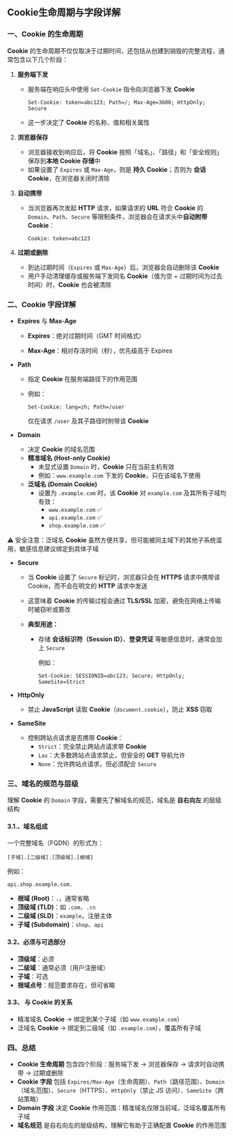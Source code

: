 ## Cookie生命周期与字段详解

### 一、Cookie 的生命周期

**Cookie** 的生命周期不仅仅取决于过期时间，还包括从创建到销毁的完整流程，通常包含以下几个阶段：

1. **服务端下发**

   - 服务端在响应头中使用 `Set-Cookie` 指令向浏览器下发 **Cookie**

     ```http
     Set-Cookie: token=abc123; Path=/; Max-Age=3600; HttpOnly; Secure
     ```

   - 这一步决定了 **Cookie** 的名称、值和相关属性

2. **浏览器保存**

   - 浏览器接收到响应后，将 **Cookie** 按照「域名」、「路径」和「安全规则」保存到**本地 Cookie 存储**中
   - 如果设置了 `Expires` 或 `Max-Age`，则是 **持久 Cookie**；否则为 **会话 Cookie**，在浏览器关闭时清除

3. **自动携带**

   - 当浏览器再次发起 **HTTP** 请求，如果请求的 **URL** 符合 **Cookie** 的 `Domain`、`Path`、`Secure` 等限制条件，浏览器会在请求头中**自动附带 Cookie**：

     ```http
     Cookie: token=abc123
     ```

4. **过期或删除**

   - 到达过期时间（`Expires` 或 `Max-Age`）后，浏览器会自动删除该 **Cookie**
   - 用户手动清理缓存或服务端下发同名 **Cookie**（值为空 + 过期时间为过去时间）时，**Cookie** 也会被清除

### 二、Cookie 字段详解

- **Expires** 与 **Max-Age**

  - **Expires**：绝对过期时间（GMT 时间格式）

  - **Max-Age**：相对存活时间（秒），优先级高于 Expires

- **Path**

  - 指定 **Cookie** 在服务端路径下的作用范围

  - 例如：

    ```http
    Set-Cookie: lang=zh; Path=/user
    ```

    仅在请求 `/user` 及其子路径时附带该 **Cookie**

- **Domain**
  - 决定 **Cookie** 的域名范围
  - **精准域名 (Host-only Cookie)**
    - 未显式设置 `Domain` 时，**Cookie** 只在当前主机有效
    - 例如：`www.example.com` 下发的 **Cookie**，只在该域名下使用
  - **泛域名 (Domain Cookie)**
    - 设置为 `.example.com` 时，该 **Cookie** 对 `example.com` 及其所有子域均有效：
      - `www.example.com` ✅
      - `api.example.com` ✅
      - `shop.example.com` ✅

⚠️ 安全注意：泛域名 **Cookie** 虽然方便共享，但可能被同主域下的其他子系统滥用，敏感信息建议绑定到具体子域

- **Secure**

  - 当 **Cookie** 设置了 `Secure` 标记时，浏览器只会在 **HTTPS** 请求中携带该 Cookie，而不会在明文的 **HTTP** 请求中发送

  - 这意味着 **Cookie** 的传输过程会通过 **TLS/SSL** 加密，避免在网络上传输时被窃听或篡改

  - **典型用途：**

    - 存储 **会话标识符（Session ID）**、**登录凭证** 等敏感信息时，通常会加上 `Secure`

      例如：

      ```
      Set-Cookie: SESSIONID=abc123; Secure; HttpOnly; SameSite=Strict
      ```

- **HttpOnly**
  - 禁止 **JavaScript** 读取 **Cookie**（`document.cookie`），防止 **XSS** 窃取

- **SameSite**
  - 控制跨站点请求是否携带 **Cookie**：
    - `Strict`：完全禁止跨站点请求带 **Cookie**
    - `Lax`：大多数跨站点请求禁止，但安全的 **GET** 导航允许
    - `None`：允许跨站点请求，但必须配合 `Secure`

### 三、域名的规范与层级

理解 **Cookie** 的 `Domain` 字段，需要先了解域名的规范，域名是 **自右向左** 的层级结构

#### 3.1.、域名组成

一个完整域名（FQDN）的形式为：

```
[子域].[二级域].[顶级域].[根域]
```

例如：

```
api.shop.example.com.
```

- **根域 (Root)**：`.`，通常省略
- **顶级域 (TLD)**：如 `.com`、`.cn`
- **二级域 (SLD)**：`example`，注册主体
- **子域 (Subdomain)**：`shop`、`api`

#### 3.2、必须与可选部分

- **顶级域**：必须
- **二级域**：通常必须（用户注册域）
- **子域**：可选
- **根域点号**：规范要求存在，但可省略

#### 3.3、 与 Cookie 的关系

- 精准域名 **Cookie** → 绑定到某个子域（如 `www.example.com`）
- 泛域名 **Cookie** → 绑定到二级域（如 `.example.com`），覆盖所有子域

### 四、总结

- **Cookie 生命周期** 包含四个阶段：服务端下发 → 浏览器保存 → 请求时自动携带 → 过期或删除
- **Cookie 字段** 包括 `Expires/Max-Age`（生命周期）、`Path`（路径范围）、`Domain`（域名范围）、`Secure`（HTTPS）、`HttpOnly`（禁止 JS 访问）、`SameSite`（跨站策略）
- **Domain 字段** 决定 **Cookie** 作用范围：精准域名仅限当前域，泛域名覆盖所有子域
- **域名规范** 是自右向左的层级结构，理解它有助于正确配置 **Cookie** 的作用范围